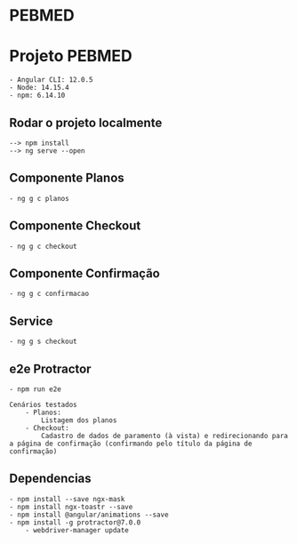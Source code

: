 # PEBMED

# Projeto PEBMED
    - Angular CLI: 12.0.5
    - Node: 14.15.4 
    - npm: 6.14.10    



## Rodar o projeto localmente
    --> npm install
    --> ng serve --open 

## Componente Planos
    - ng g c planos

## Componente Checkout
    - ng g c checkout

## Componente Confirmação
    - ng g c confirmacao

## Service
    - ng g s checkout


## e2e Protractor 
    - npm run e2e

    Cenários testados
        - Planos:
            Listagem dos planos
        - Checkout: 
            Cadastro de dados de paramento (à vista) e redirecionando para a página de confirmação (confirmando pelo título da página de confirmação)

## Dependencias
    - npm install --save ngx-mask
    - npm install ngx-toastr --save
    - npm install @angular/animations --save
    - npm install -g protractor@7.0.0
        - webdriver-manager update 
    



